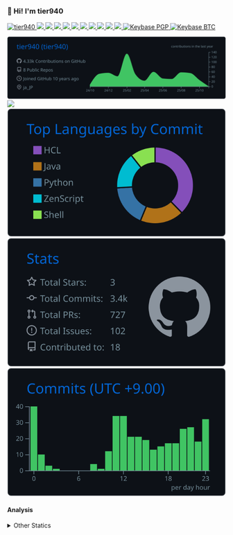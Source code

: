 ### 👋 Hi! I'm tier940

<p align="left"> 
  <a href="https://github.com/tier940/tier940/">
    <img src="https://komarev.com/ghpvc/?username=tier940" alt="tier940" />
  </a>
  <a href="http://twitter.com/tier940">
    <img height="20" src="https://img.shields.io/twitter/follow/tier940?label=Twitter&logo=twitter&style=flat" />
  </a>
  <a href="https://github.com/tier940">
    <img height="20" src="https://img.shields.io/github/followers/tier940?label=follow&logo=github&style=flat" />
  </a>
  <a href="https://www.reddit.com/user/tier940">
    <img height="20" src="https://img.shields.io/reddit/user-karma/combined/tier940?label=Reddit&logo=reddit&style=flat" />
  </a>
  <a href="https://stackoverflow.com/users/17317833/tier940">
    <img height="20" src="https://img.shields.io/stackexchange/stackoverflow/r/17317833?label=StackOverflow&logo=stack-overflow&style=flat" />
  </a>
  <a href="https://zenn.dev/tier940">
    <img height="20" src="https://zenn.badge.nikaera.com/s/tier940/likes" />
  </a>
  <a href="https://zenn.dev/tier940">
    <img height="20" src="https://zenn.badge.nikaera.com/s/tier940/followers" />
  </a>
  <a href="https://zenn.dev/tier940">
    <img height="20" src="https://zenn.badge.nikaera.com/s/tier940/articles" />
  </a>
  <a href="http://qiita.com/tier940">
    <img height="20" src="https://qiita-badge.apiapi.app/s/tier940/posts.svg" />
  </a>
  <a href="http://qiita.com/tier940">
    <img height="20" src="https://qiita-badge.apiapi.app/s/tier940/contributions.svg" />
  </a>
  <a href="https://github.com/tier940/tier940/">
    <img height="20" src="https://github.com/tier940/tier940/actions/workflows/main.yml/badge.svg" />
  </a>
  <a href="https://keybase.io/tier940">
    <img alt="Keybase PGP" src="https://img.shields.io/keybase/pgp/tier940">
  </a>
  <a href="https://keybase.io/tier940">
    <img alt="Keybase BTC" src="https://img.shields.io/keybase/btc/tier940">
  </a>
</p>

[![](https://raw.githubusercontent.com/tier940/tier940/main/profile-summary-card-output/github_dark/0-profile-details.svg)](https://github.com/vn7n24fzkq/github-profile-summary-cards)
[![](https://raw.githubusercontent.com/tier940/tier940/main/profile-summary-card-output/github_dark/1-repos-per-language.svg)](https://github.com/vn7n24fzkq/github-profile-summary-cards) [![](https://raw.githubusercontent.com/tier940/tier940/main/profile-summary-card-output/github_dark/2-most-commit-language.svg)](https://github.com/vn7n24fzkq/github-profile-summary-cards)
[![](https://raw.githubusercontent.com/tier940/tier940/main/profile-summary-card-output/github_dark/3-stats.svg)](https://github.com/vn7n24fzkq/github-profile-summary-cards) [![](https://raw.githubusercontent.com/tier940/tier940/main/profile-summary-card-output/github_dark/4-productive-time.svg)](https://github.com/vn7n24fzkq/github-profile-summary-cards)


#### Analysis
<!-- <img height="150" src="https://github.com/tier940/tier940/blob/master/images/stat.svg" alt="Alternative Text"/> -->

<details>
  <summary>Other Statics</summary>
  <!--START_SECTION:waka-->
![Code Time](http://img.shields.io/badge/Code%20Time-4%2C115%20hrs%2033%20mins-blue)

**🐱 My GitHub Data** 

> 📦 32.4 kB Used in GitHub's Storage 
 > 
> 💼 Opted to Hire
 > 
> 📜 8 Public Repositories 
 > 
> 🔑 4 Private Repositories 
 > 
**I'm an Early 🐤** 

```text
🌞 Morning                125 commits         ██████░░░░░░░░░░░░░░░░░░░   25.72 % 
🌆 Daytime                186 commits         ██████████░░░░░░░░░░░░░░░   38.27 % 
🌃 Evening                135 commits         ███████░░░░░░░░░░░░░░░░░░   27.78 % 
🌙 Night                  40 commits          ██░░░░░░░░░░░░░░░░░░░░░░░   08.23 % 
```
📅 **I'm Most Productive on Friday** 

```text
Monday                   35 commits          ██░░░░░░░░░░░░░░░░░░░░░░░   07.20 % 
Tuesday                  65 commits          ███░░░░░░░░░░░░░░░░░░░░░░   13.37 % 
Wednesday                56 commits          ███░░░░░░░░░░░░░░░░░░░░░░   11.52 % 
Thursday                 30 commits          ██░░░░░░░░░░░░░░░░░░░░░░░   06.17 % 
Friday                   136 commits         ███████░░░░░░░░░░░░░░░░░░   27.98 % 
Saturday                 54 commits          ███░░░░░░░░░░░░░░░░░░░░░░   11.11 % 
Sunday                   110 commits         ██████░░░░░░░░░░░░░░░░░░░   22.63 % 
```


📊 **This Week I Spent My Time On** 

```text
🕑︎ Time Zone: Asia/Tokyo

💬 Programming Languages: 
Other                    31 hrs 53 mins      ███████████████████░░░░░░   76.96 % 
Java                     5 hrs 49 mins       ████░░░░░░░░░░░░░░░░░░░░░   14.05 % 
XML                      1 hr 7 mins         █░░░░░░░░░░░░░░░░░░░░░░░░   02.70 % 
Groovy                   51 mins             █░░░░░░░░░░░░░░░░░░░░░░░░   02.09 % 
Gradle                   36 mins             ░░░░░░░░░░░░░░░░░░░░░░░░░   01.47 % 

🔥 Editors: 
Edge                     28 hrs 5 mins       █████████████████░░░░░░░░   67.77 % 
IntelliJ IDEA            9 hrs 7 mins        ██████░░░░░░░░░░░░░░░░░░░   22.01 % 
Chrome                   3 hrs 41 mins       ██░░░░░░░░░░░░░░░░░░░░░░░   08.91 % 
VS Code                  32 mins             ░░░░░░░░░░░░░░░░░░░░░░░░░   01.31 % 

💻 Operating System: 
Linux                    37 hrs 45 mins      ███████████████████████░░   91.09 % 
Unknown OS               3 hrs 41 mins       ██░░░░░░░░░░░░░░░░░░░░░░░   08.91 % 
```

**I Mostly Code in Java** 

```text
Java                     15 repos            █████████████░░░░░░░░░░░░   51.72 % 
ZenScript                2 repos             ██░░░░░░░░░░░░░░░░░░░░░░░   06.90 % 
Python                   1 repo              █░░░░░░░░░░░░░░░░░░░░░░░░   03.45 % 
HTML                     1 repo              █░░░░░░░░░░░░░░░░░░░░░░░░   03.45 % 
Dockerfile               1 repo              █░░░░░░░░░░░░░░░░░░░░░░░░   03.45 % 
```



**Timeline**

![Lines of Code chart](https://raw.githubusercontent.com/tier940/tier940/main/assets/bar_graph.png)


 Last Updated on 09/07/2024 00:38:30 UTC
<!--END_SECTION:waka-->
</details>

